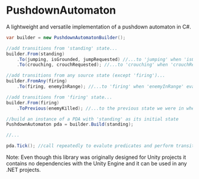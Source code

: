 # PushdownAutomaton
A lightweight and versatile implementation of a pushdown automaton in C#.

```c#
var builder = new PushdownAutomatonBuilder();

//add transitions from 'standing' state...
builder.From(standing)
    .To(jumping, isGrounded, jumpRequested) //...to 'jumping' when 'isGrounded' and 'jumpRequested' evaluate to true
    .To(crouching, crouchRequested); //...to 'crouching' when 'crouchRequested' evaluates to true

//add transitions from any source state (except 'firing')...
builder.FromAny(firing)
    .To(firing, enemyInRange); //...to 'firing' when 'enemyInRange' evaluates to true

//add transitions from 'firing' state...
builder.From(firing)
    .ToPrevious(enemyKilled); //...to the previous state we were in when 'enemyKilled' evaluates to true

//build an instance of a PDA with 'standing' as its initial state
PushdownAutomaton pda = builder.Build(standing);

//...

pda.Tick(); //call repeatedly to evalute predicates and perform transitions 
```

Note: Even though this library was originally designed for Unity projects it contains no dependencies with the Unity Engine and it can be used in any .NET projects.

